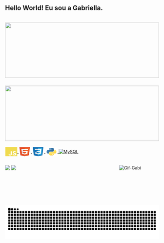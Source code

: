 ## Hello World! Eu sou a Gabriella.
 
 <div style="display: inline_block"><br>
  <a href="https://github.com/hellolima">
  <img height="180em" width="100%" src="https://github-readme-stats.vercel.app/api?username=hellolima&show_icons=true&theme=radical&include_all_commits=true&count_private=true"/>
   
   ###
   
  <img height="180em" width="100%" src="https://github-readme-stats.vercel.app/api/top-langs/?username=hellolima&layout=compact&langs_count=7&theme=radical"/>
</div>
 
 <div style="display: inline_block"><br>
  <img align="center" alt="Js" height="30" width="40" src="https://raw.githubusercontent.com/devicons/devicon/master/icons/javascript/javascript-plain.svg">
  <img align="center" alt="HTML" height="30" width="40" src="https://raw.githubusercontent.com/devicons/devicon/master/icons/html5/html5-original.svg">
  <img align="center" alt="CSS" height="30" width="40" src="https://raw.githubusercontent.com/devicons/devicon/master/icons/css3/css3-original.svg">
  <img align="center" alt="Python" height="30" width="40" src="https://raw.githubusercontent.com/devicons/devicon/master/icons/python/python-original.svg">
  <img align="center" alt="MySQL" height="30" width="40" src="https://cdn.jsdelivr.net/gh/devicons/devicon/icons/mysql/mysql-plain.svg" />
</div>
 
 
 ##
 

 <div> 
  <a href="https://www.instagram.com/gabriellalima.a/" target="_blank"><img src="https://img.shields.io/badge/-Instagram-%23E4405F?style=for-the-badge&logo=instagram&logoColor=white" target="_blank"></a>
   <a href="https://www.linkedin.com/in/gabriella-araujo-534482203/" target="_blank"><img src="https://img.shields.io/badge/-LinkedIn-%230077B5?style=for-the-badge&logo=linkedin&logoColor=white" target="_blank"></a> 
<!--<img align="right" alt="Gif-Gabi" height="130" width="130" src="https://i.picasion.com/pic91/79d890b171104404f8189ee26f1425ef.gif">-->
 <img align="right" alt="Gif-Gabi" height="130" width="130" src="https://pa1.narvii.com/6516/a54aef99ec842ef0044cdb56d42a79af643c7d1f_hq.gif">
 </div>
 
  
 ![Snake animation](https://github.com/hellolima/hellolima/blob/output/github-contribution-grid-snake.svg)

